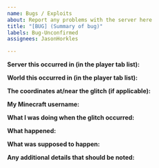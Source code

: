 ```yaml
---
name: Bugs / Exploits
about: Report any problems with the server here
title: "[BUG] (Summary of bug)"
labels: Bug-Unconfirmed
assignees: JasonHorkles

---
```


**Server this occurred in (in the player tab list):**
<!--- Write your answer on this line --->

**World this occurred in (in the player tab list):**


**The coordinates at/near the glitch (if applicable):**


**My Minecraft username:**


**What I was doing when the glitch occurred:**


**What happened:**


**What was supposed to happen:**


**Any additional details that should be noted:**
